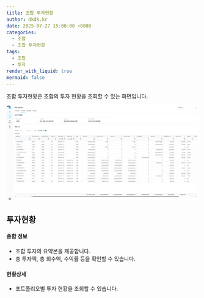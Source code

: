```yaml
---
title: 조합 투자현황
author: dkdk.kr
date: 2025-07-27 15:00:00 +0800
categories:
  - 조합
  - 조합 투자현황
tags:
  - 조합
  - 투자
render_with_liquid: true
mermaid: false
---
```

조합 투자현황은 조합의 투자 현황을 조회할 수 있는 화면입니다. 

![이미지](/assets/img/ggfd.png)

## 투자현황
#### 종합 정보
 - 조합 투자의 요약본을 제공합니다. 
 - 총 투자액, 총 회수액, 수익률 등을 확인할 수 있습니다.
#### 현황상세
- 포트폴리오별 투자 현황을 조회할 수 있습니다. 
